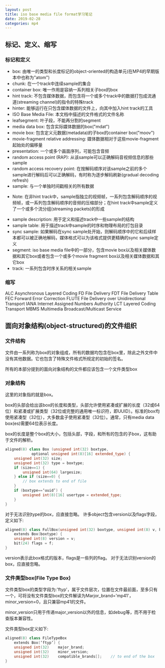 ```yaml
---
layout: post
title: iso base media file format学习笔记
date: 2019-02-28
categories: mp4
---
```


## 标记、定义、缩写

### 标记和定义
+ box: 由唯一的类型和长度标记的object-oriented的构造单元(在MP4的早期版本中也称为"atom")
+ chunk: 在一个track中连续sample的集合
+ container box: 唯一作用是容纳一系列相关子box的box
+ hint track: 不包含媒体数据，而包含将一个或多个track中的数据打包成流通道(streaming channel)的指令的特殊track
+ hinter: 能够运行在只包含媒体数据的文件上，向其中加入hint track的工具
+ ISO Base Media File: 本文档中描述的文件格式的文件名称
+ leafsegment: 叶子段，不能再分割的segment
+ media data box: 包含实际媒体数据的box("mdat")
+ movie box: 包含定义元数据(metadata)的子box的container box("moov")
+ movie-fragment relative addressing: 媒体数据相对于这些movie-fragment起始处的偏移量
+ presentation: 一个或多个画面序列，可能包含音频
+ random access point (RAP): 从该sample可以正确解码音视频信息的那些sample
+ random access recovery point: 在按解码顺序对该sample之前的多个sample进行解码后可以正确解码，有时称为逐步解码刷新(gradual decoding refresh)
+ sample: 与一个单独时间戳相关的所有数据
- Note: 在非hint track中，sample指独立的视频帧，一系列包含解码顺序的视频帧，或一系列包含解码顺序的音频的压缩部分；在hint track中sample定义了一个或多个流分组(streaming packets)的形成
+ sample description: 用于定义和描述track中一些sample的结构
+ sample table: 用于描述track中sample的时序和物理布局的打包目录
+ sync sample: 如果解码在sync sample处开始，则解码顺序中的它和后续样本都可以被正确地解码，媒体格式可以为该格式提供更精确的sync sample定义
+ segment: iso base media file中的一部分，包含movie box以及相关媒体数据和其它box或者包含一个或多个movie fragment box以及相关媒体数据和其它box
+ track: 一系列包含时序关系的相关sample

### 缩写
ALC 	Asynchronous Layered Coding
FD 		File Delivery
FDT		File Delivery Table
FEC	    Forward Error Correction
FLUTE 	File Delivery over Unidirectional Transport
IANA 	Internet Assigned Numbers Authority
LCT 	Layered Coding Transport
MBMS 	Multimedia Broadcast/Multicast Service

## 面向对象结构(object-structured)的文件组织

### 文件结构
文件由一系列称为box的对象组成，所有的数据均包含在box里，除此之外文件中没有其他数据。它也包含了特殊文件格式所规定的初始的签名。  

所有的本部分提到的面向对象结构的文件都应该包含一个文件类型box

### 对象结构
这里的对象指的就是box。  

box的头部会给出该box的长度和类型，头部允许使用紧凑或扩展的长度（32或64位）和紧凑或扩展类型（32位或完整的通用唯一标识符，即UUID）。标准的box均使用紧凑型（32位），大多数盒子使用紧凑型（32位）。通常，只有media data box(es)需要64位表示长度。

box的长度是整个box的大小，包括头部，字段，和所有的包含的子box，这有助于文件的解析。

```C++
aligned(8) class Box (unsigned int(32) boxtype, 
            optional unsigned int(8)[16] extended_type) {
	unsigned int(32) size;
	unsigned int(32) type = boxtype;
	if (size==1) {
		unsigned int(64) largesize;
	} else if (size==0) {
		// box extends to end of file
	}
	if (boxtype==‘uuid’) {
		unsigned int(8)[16] usertype = extended_type;
	}
}
```

对于无法识别type的box，应直接忽略。
许多object包含version以及flags字段，定义如下:

```C++
aligned(8) class FullBox(unsigned int(32) boxtype, unsigned int(8) v, bit(24) f) 
	extends Box(boxtype) {
	unsigned int(8)	version = v;
	bit(24) flags = f;
}
```

version表示此box格式的版本，flags是一些列的flag。
对于无法识别version的box，应直接忽略。

### 文件类型box(File Type Box)

文件类型box的类型字段为:'ftyp'，属于文件层次，位置在文件最前面，至多只有一个，可将没有文件类型box的文件解读为Marjor_brand='mp41'，minor_version=0，且只兼容mp41的文件。

minor_version只用于传递major_version以外的信息，如debug等，而不用于检查版本兼容性。

文件类型box定义如下:

```C++
aligned(8) class FileTypeBox 
	extends Box(‘ftyp’) {
	unsigned int(32)	major_brand;
	unsigned int(32)	minor_version;
	unsigned int(32)	compatible_brands[];	// to end of the box
}
```


